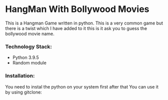 <h1>HangMan With Bollywood Movies</h1>
<p>This is a Hangman Game written in python. This is a very common game but there is a twist which I have added to it this is it ask you to guess the bollywood movie name.</p>
<h3>Technology Stack: </h3>
<ul>
<li>Python 3.9.5</li>
<li>Random module</li>
</ul>
<h3> Installation: </h3>
<p>You need to instal the python on your system first after that You can use it by using gitclone: </p>

